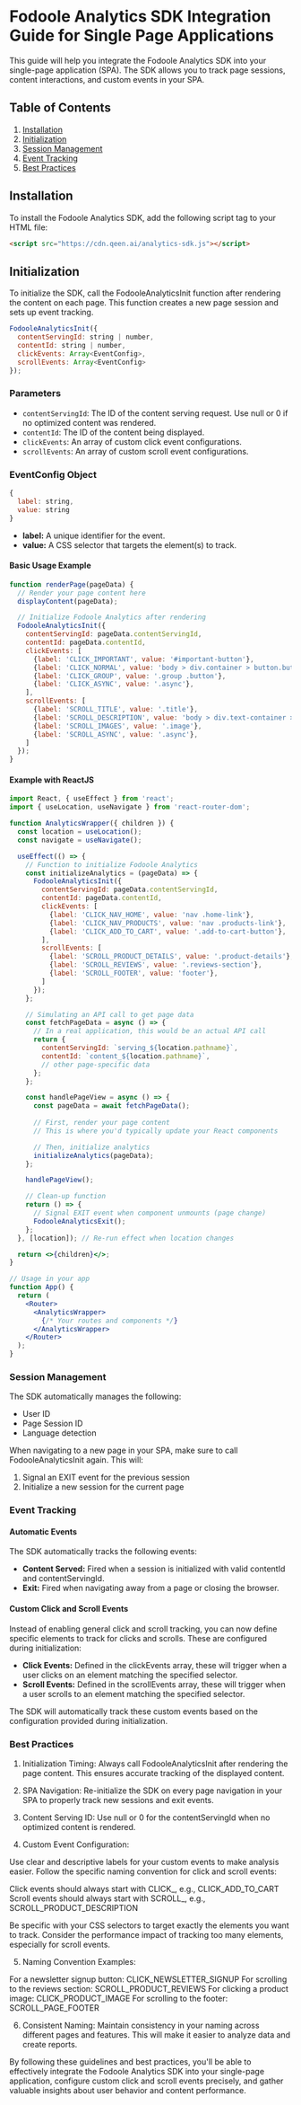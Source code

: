 # Fodoole Analytics SDK Integration Guide for Single Page Applications

This guide will help you integrate the Fodoole Analytics SDK into your single-page application (SPA). The SDK allows you to track page sessions, content interactions, and custom events in your SPA.

## Table of Contents

1. [Installation](#installation)
2. [Initialization](#initialization)
3. [Session Management](#session-management)
4. [Event Tracking](#event-tracking)
5. [Best Practices](#best-practices)

## Installation

To install the Fodoole Analytics SDK, add the following script tag to your HTML file:

```html
<script src="https://cdn.qeen.ai/analytics-sdk.js"></script>
```

## Initialization
To initialize the SDK, call the FodooleAnalyticsInit function after rendering the content on each page. This function creates a new page session and sets up event tracking.

```js
FodooleAnalyticsInit({
  contentServingId: string | number,
  contentId: string | number,
  clickEvents: Array<EventConfig>,
  scrollEvents: Array<EventConfig>
});
```

### Parameters

- `contentServingId`: The ID of the content serving request. Use null or 0 if no optimized content was rendered.
- `contentId`: The ID of the content being displayed.
- `clickEvents`: An array of custom click event configurations.
- `scrollEvents`: An array of custom scroll event configurations.

### EventConfig Object

```js
{
  label: string,
  value: string
}
```

- **label:** A unique identifier for the event.
- **value:** A CSS selector that targets the element(s) to track.

#### Basic Usage Example
```js
function renderPage(pageData) {
  // Render your page content here
  displayContent(pageData);

  // Initialize Fodoole Analytics after rendering
  FodooleAnalyticsInit({
    contentServingId: pageData.contentServingId,
    contentId: pageData.contentId,
    clickEvents: [
      {label: 'CLICK_IMPORTANT', value: '#important-button'},
      {label: 'CLICK_NORMAL', value: 'body > div.container > button.button.normal'},
      {label: 'CLICK_GROUP', value: '.group .button'},
      {label: 'CLICK_ASYNC', value: '.async'},
    ],
    scrollEvents: [
      {label: 'SCROLL_TITLE', value: '.title'},
      {label: 'SCROLL_DESCRIPTION', value: 'body > div.text-container > p'},
      {label: 'SCROLL_IMAGES', value: '.image'},
      {label: 'SCROLL_ASYNC', value: '.async'},
    ]
  });
}
```
#### Example with ReactJS

```jsx
import React, { useEffect } from 'react';
import { useLocation, useNavigate } from 'react-router-dom';

function AnalyticsWrapper({ children }) {
  const location = useLocation();
  const navigate = useNavigate();

  useEffect(() => {
    // Function to initialize Fodoole Analytics
    const initializeAnalytics = (pageData) => {
      FodooleAnalyticsInit({
        contentServingId: pageData.contentServingId,
        contentId: pageData.contentId,
        clickEvents: [
          {label: 'CLICK_NAV_HOME', value: 'nav .home-link'},
          {label: 'CLICK_NAV_PRODUCTS', value: 'nav .products-link'},
          {label: 'CLICK_ADD_TO_CART', value: '.add-to-cart-button'},
        ],
        scrollEvents: [
          {label: 'SCROLL_PRODUCT_DETAILS', value: '.product-details'},
          {label: 'SCROLL_REVIEWS', value: '.reviews-section'},
          {label: 'SCROLL_FOOTER', value: 'footer'},
        ]
      });
    };

    // Simulating an API call to get page data
    const fetchPageData = async () => {
      // In a real application, this would be an actual API call
      return {
        contentServingId: `serving_${location.pathname}`,
        contentId: `content_${location.pathname}`,
        // other page-specific data
      };
    };

    const handlePageView = async () => {
      const pageData = await fetchPageData();
      
      // First, render your page content
      // This is where you'd typically update your React components

      // Then, initialize analytics
      initializeAnalytics(pageData);
    };

    handlePageView();

    // Clean-up function
    return () => {
      // Signal EXIT event when component unmounts (page change)
      FodooleAnalyticsExit();
    };
  }, [location]); // Re-run effect when location changes

  return <>{children}</>;
}

// Usage in your app
function App() {
  return (
    <Router>
      <AnalyticsWrapper>
        {/* Your routes and components */}
      </AnalyticsWrapper>
    </Router>
  );
}
```

### Session Management

The SDK automatically manages the following:

- User ID
- Page Session ID
- Language detection

When navigating to a new page in your SPA, make sure to call FodooleAnalyticsInit again. This will:

1. Signal an EXIT event for the previous session
2. Initialize a new session for the current page

### Event Tracking
#### Automatic Events

The SDK automatically tracks the following events:

- **Content Served:** Fired when a session is initialized with valid contentId and contentServingId.
- **Exit:** Fired when navigating away from a page or closing the browser.

#### Custom Click and Scroll Events

Instead of enabling general click and scroll tracking, you can now define specific elements to track for clicks and scrolls. These are configured during initialization:

- **Click Events:** Defined in the clickEvents array, these will trigger when a user clicks on an element matching the specified selector.
- **Scroll Events:** Defined in the scrollEvents array, these will trigger when a user scrolls to an element matching the specified selector.

The SDK will automatically track these custom events based on the configuration provided during initialization.

### Best Practices

1. Initialization Timing: Always call FodooleAnalyticsInit after rendering the page content. This ensures accurate tracking of the displayed content.

2. SPA Navigation: Re-initialize the SDK on every page navigation in your SPA to properly track new sessions and exit events.

3. Content Serving ID: Use null or 0 for the contentServingId when no optimized content is rendered.

4. Custom Event Configuration:

Use clear and descriptive labels for your custom events to make analysis easier.
Follow the specific naming convention for click and scroll events:

Click events should always start with CLICK_, e.g., CLICK_ADD_TO_CART
Scroll events should always start with SCROLL_, e.g., SCROLL_PRODUCT_DESCRIPTION

Be specific with your CSS selectors to target exactly the elements you want to track.
Consider the performance impact of tracking too many elements, especially for scroll events.

5. Naming Convention Examples:

For a newsletter signup button: CLICK_NEWSLETTER_SIGNUP
For scrolling to the reviews section: SCROLL_PRODUCT_REVIEWS
For clicking a product image: CLICK_PRODUCT_IMAGE
For scrolling to the footer: SCROLL_PAGE_FOOTER

6. Consistent Naming: Maintain consistency in your naming across different pages and features. This will make it easier to analyze data and create reports.

By following these guidelines and best practices, you'll be able to effectively integrate the Fodoole Analytics SDK into your single-page application, configure custom click and scroll events precisely, and gather valuable insights about user behavior and content performance.
